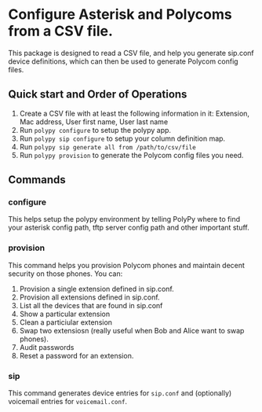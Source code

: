 # Configure Asterisk and Polycoms from a CSV file.


This package is designed to read a CSV file, and help you generate sip.conf device definitions, which can then be used to generate Polycom config files.
## Quick start and Order of Operations

1. Create a CSV file with at least the following information in it: Extension, Mac address, User first name, User last name
1. Run `polypy configure` to setup the polypy app.
1. Run `polypy sip configure` to setup your column definition map.
1. Run `polypy sip generate all from /path/to/csv/file`
1. Run `polypy provision` to generate the Polycom config files you need.

## Commands

### configure

This helps setup the polypy environment by telling PolyPy where to find your asterisk config path, tftp server config path and other important stuff.

### provision

This command helps you provision Polycom phones and maintain decent security on those phones. You can:
1. Provision a single extension defined in sip.conf.
1. Provision all extensions defined in sip.conf.
1. List all the devices that are found in sip.conf
1. Show a particular extension
1. Clean a particiular extension
1. Swap two extensiosn (really useful when Bob and Alice want to swap phones).
1. Audit passwords
1. Reset a password for an extension.

### sip

This command generates device entries for `sip.conf` and (optionally) voicemail entries for `voicemail.conf`.